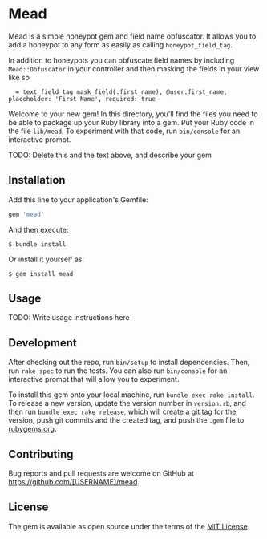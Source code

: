 # Mead

Mead is a simple honeypot gem and field name obfuscator.  It allows you to add a honeypot to any form as easily as calling `honeypot_field_tag`.

In addition to honeypots you can obfuscate field names by including `Mead::Obfuscator` in your controller and then masking the fields in your view like so

```haml
  = text_field_tag mask_field(:first_name), @user.first_name, placeholder: 'First Name', required: true
```

Welcome to your new gem! In this directory, you'll find the files you need to be able to package up your Ruby library into a gem. Put your Ruby code in the file `lib/mead`. To experiment with that code, run `bin/console` for an interactive prompt.

TODO: Delete this and the text above, and describe your gem

## Installation

Add this line to your application's Gemfile:

```ruby
gem 'mead'
```

And then execute:

    $ bundle install

Or install it yourself as:

    $ gem install mead

## Usage

TODO: Write usage instructions here

## Development

After checking out the repo, run `bin/setup` to install dependencies. Then, run `rake spec` to run the tests. You can also run `bin/console` for an interactive prompt that will allow you to experiment.

To install this gem onto your local machine, run `bundle exec rake install`. To release a new version, update the version number in `version.rb`, and then run `bundle exec rake release`, which will create a git tag for the version, push git commits and the created tag, and push the `.gem` file to [rubygems.org](https://rubygems.org).

## Contributing

Bug reports and pull requests are welcome on GitHub at https://github.com/[USERNAME]/mead.

## License

The gem is available as open source under the terms of the [MIT License](https://opensource.org/licenses/MIT).


